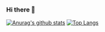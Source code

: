 ### Hi there 👋

<!--
**pedrolarios/pedrolarios** is a ✨ _special_ ✨ repository because its `README.md` (this file) appears on your GitHub profile.

Here are some ideas to get you started:

- 🔭 I’m currently working on ...
- 🌱 I’m currently learning ...
- 👯 I’m looking to collaborate on ...
- 🤔 I’m looking for help with ...
- 💬 Ask me about ...
- 📫 How to reach me: ...
- 😄 Pronouns: ...
- ⚡ Fun fact: ...
-->
[![Anurag's github stats](https://github-readme-stats.vercel.app/api?username=pedrolarios&count_private=true)](https://github.com//github-readme-stats)
[![Top Langs](https://github-readme-stats.vercel.app/api/top-langs/?username=pedrolarios&count_private=true)](https://github.com/anuraghazra/github-readme-stats)
